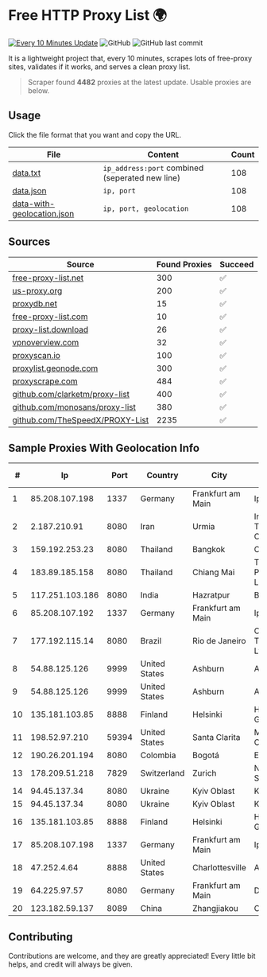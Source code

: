 
# Free HTTP Proxy List 🌍

[![Every 10 Minutes Update](https://github.com/mertguvencli/http-proxy-list/actions/workflows/main.yml/badge.svg?branch=main)](https://github.com/mertguvencli/http-proxy-list/actions/workflows/main.yml)
![GitHub](https://img.shields.io/github/license/mertguvencli/http-proxy-list)
![GitHub last commit](https://img.shields.io/github/last-commit/mertguvencli/http-proxy-list)

It is a lightweight project that, every 10 minutes, scrapes lots of free-proxy sites, validates if it works, and serves a clean proxy list.


> Scraper found **4482** proxies at the latest update. Usable proxies are below.

## Usage

Click the file format that you want and copy the URL.


|File|Content|Count|
|----|-------|-----|
|[data.txt](https://raw.githubusercontent.com/mertguvencli/http-proxy-list/main/proxy-list/data.txt)|`ip_address:port` combined (seperated new line)|108|
|[data.json](https://raw.githubusercontent.com/mertguvencli/http-proxy-list/main/proxy-list/data.json)|`ip, port`|108|
|[data-with-geolocation.json](https://raw.githubusercontent.com/mertguvencli/http-proxy-list/main/proxy-list/data-with-geolocation.json)|`ip, port, geolocation`|108|

## Sources

|Source|Found Proxies|Succeed|
|------|-------------|-------|
|[free-proxy-list.net](https://free-proxy-list.net)|300|✅|
|[us-proxy.org](https://www.us-proxy.org)|200|✅|
|[proxydb.net](http://proxydb.net)|15|✅|
|[free-proxy-list.com](https://free-proxy-list.com/?page=&port=&type%5B%5D=http&type%5B%5D=https&up_time=0&search=Search)|10|✅|
|[proxy-list.download](https://www.proxy-list.download/HTTP)|26|✅|
|[vpnoverview.com](https://vpnoverview.com/privacy/anonymous-browsing/free-proxy-servers)|32|✅|
|[proxyscan.io](https://www.proxyscan.io)|100|✅|
|[proxylist.geonode.com](https://proxylist.geonode.com/api/proxy-list?limit=300&page=1&sort_by=lastChecked&sort_type=desc&protocols=http,https)|300|✅|
|[proxyscrape.com](https://api.proxyscrape.com/v2/?request=displayproxies&protocol=http&timeout=10000&country=all&ssl=all&anonymity=all)|484|✅|
|[github.com/clarketm/proxy-list](https://raw.githubusercontent.com/clarketm/proxy-list/master/proxy-list-raw.txt)|400|✅|
|[github.com/monosans/proxy-list](https://raw.githubusercontent.com/monosans/proxy-list/main/proxies/http.txt)|380|✅|
|[github.com/TheSpeedX/PROXY-List](https://raw.githubusercontent.com/TheSpeedX/PROXY-List/master/http.txt)|2235|✅|


## Sample Proxies With Geolocation Info

|#|Ip|Port|Country|City|Internet Service Provider|
|-|--|----|-------|----|-------------------------|
|1|85.208.107.198|1337|Germany|Frankfurt am Main|Ipxo UK Limited|
|2|2.187.210.91|8080|Iran|Urmia|Iran Telecommunication Company PJS|
|3|159.192.253.23|8080|Thailand|Bangkok|CAT-BB|
|4|183.89.185.158|8080|Thailand|Chiang Mai|Triple T Broadband Public Company Limited|
|5|117.251.103.186|8080|India|Hazratpur|BSNL Internet|
|6|85.208.107.192|1337|Germany|Frankfurt am Main|Ipxo UK Limited|
|7|177.192.115.14|8080|Brazil|Rio de Janeiro|Claro NXT Telecomunicacoes Ltda|
|8|54.88.125.126|9999|United States|Ashburn|Amazon.com, Inc.|
|9|54.88.125.126|9999|United States|Ashburn|Amazon.com, Inc.|
|10|135.181.103.85|8888|Finland|Helsinki|Hetzner Online GmbH|
|11|198.52.97.210|59394|United States|Santa Clarita|Multacom Corporation|
|12|190.26.201.194|8080|Colombia|Bogotá|ETB - Colombia|
|13|178.209.51.218|7829|Switzerland|Zurich|Nine Internet Solutions AG|
|14|94.45.137.34|8080|Ukraine|Kyiv Oblast|Kievline LLC|
|15|94.45.137.34|8080|Ukraine|Kyiv Oblast|Kievline LLC|
|16|135.181.103.85|8888|Finland|Helsinki|Hetzner Online GmbH|
|17|85.208.107.198|1337|Germany|Frankfurt am Main|Ipxo UK Limited|
|18|47.252.4.64|8888|United States|Charlottesville|Alibaba.com LLC|
|19|64.225.97.57|8080|Germany|Frankfurt am Main|DigitalOcean, LLC|
|20|123.182.59.137|8089|China|Zhangjiakou|Chinanet|



## Contributing

Contributions are welcome, and they are greatly appreciated! Every
little bit helps, and credit will always be given.

